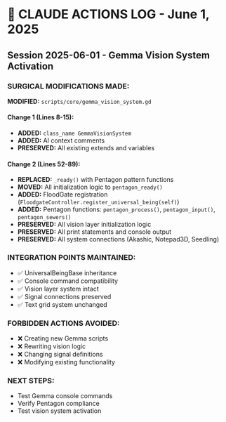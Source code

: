 # 📝 CLAUDE ACTIONS LOG - June 1, 2025

## Session 2025-06-01 - Gemma Vision System Activation

### SURGICAL MODIFICATIONS MADE:

**MODIFIED:** `scripts/core/gemma_vision_system.gd`

#### Change 1 (Lines 8-15):
- **ADDED:** `class_name GemmaVisionSystem` 
- **ADDED:** AI context comments
- **PRESERVED:** All existing extends and variables

#### Change 2 (Lines 52-89):
- **REPLACED:** `_ready()` with Pentagon pattern functions
- **MOVED:** All initialization logic to `pentagon_ready()`
- **ADDED:** FloodGate registration (`FloodgateController.register_universal_being(self)`)
- **ADDED:** Pentagon functions: `pentagon_process()`, `pentagon_input()`, `pentagon_sewers()`
- **PRESERVED:** All vision layer initialization logic
- **PRESERVED:** All print statements and console output
- **PRESERVED:** All system connections (Akashic, Notepad3D, Seedling)

### INTEGRATION POINTS MAINTAINED:
- ✅ UniversalBeingBase inheritance
- ✅ Console command compatibility 
- ✅ Vision layer system intact
- ✅ Signal connections preserved
- ✅ Text grid system unchanged

### FORBIDDEN ACTIONS AVOIDED:
- ❌ Creating new Gemma scripts
- ❌ Rewriting vision logic
- ❌ Changing signal definitions
- ❌ Modifying existing functionality

### NEXT STEPS:
- Test Gemma console commands
- Verify Pentagon compliance
- Test vision system activation